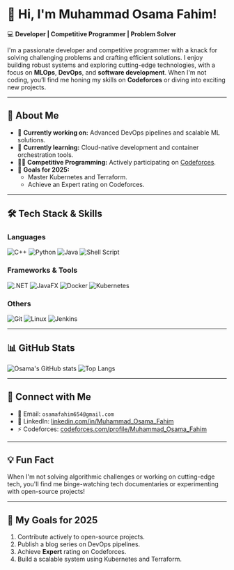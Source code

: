 # 👋 Hi, I'm Muhammad Osama Fahim!

💻 **Developer | Competitive Programmer | Problem Solver**

I'm a passionate developer and competitive programmer with a knack for solving challenging problems and crafting efficient solutions. I enjoy building robust systems and exploring cutting-edge technologies, with a focus on **MLOps**, **DevOps**, and **software development**. When I'm not coding, you’ll find me honing my skills on **Codeforces** or diving into exciting new projects.

---

## 🚀 **About Me**

- 🔭 **Currently working on:** Advanced DevOps pipelines and scalable ML solutions.  
- 🌱 **Currently learning:** Cloud-native development and container orchestration tools.  
- 👨‍💻 **Competitive Programming:** Actively participating on [Codeforces](https://codeforces.com/profile/Muhammad_Osama_Fahim).  
- 🎯 **Goals for 2025:**  
  - Master Kubernetes and Terraform.  
  - Achieve an Expert rating on Codeforces.  

---

## 🛠️ **Tech Stack & Skills**

### **Languages**
![C++](https://img.shields.io/badge/-C++-00599C?style=flat-square&logo=c%2B%2B&logoColor=white)
![Python](https://img.shields.io/badge/-Python-3776AB?style=flat-square&logo=python&logoColor=white)
![Java](https://img.shields.io/badge/-Java-007396?style=flat-square&logo=java&logoColor=white)
![Shell Script](https://img.shields.io/badge/-Shell_Script-4EAA25?style=flat-square&logo=gnu-bash&logoColor=white)

### **Frameworks & Tools**
![.NET](https://img.shields.io/badge/-DotNET-512BD4?style=flat-square&logo=dotnet&logoColor=white)
![JavaFX](https://img.shields.io/badge/-JavaFX-007396?style=flat-square&logo=java&logoColor=white)
![Docker](https://img.shields.io/badge/-Docker-2496ED?style=flat-square&logo=docker&logoColor=white)
![Kubernetes](https://img.shields.io/badge/-Kubernetes-326CE5?style=flat-square&logo=kubernetes&logoColor=white)

### **Others**
![Git](https://img.shields.io/badge/-Git-F05032?style=flat-square&logo=git&logoColor=white)
![Linux](https://img.shields.io/badge/-Linux-FCC624?style=flat-square&logo=linux&logoColor=black)
![Jenkins](https://img.shields.io/badge/-Jenkins-D24939?style=flat-square&logo=jenkins&logoColor=white)

---

## 📊 **GitHub Stats**

![Osama's GitHub stats](https://github-readme-stats.vercel.app/api?username=OsamaFahim&show_icons=true&theme=radical&count_private=true&random=123456) 
![Top Langs](https://github-readme-stats.vercel.app/api/top-langs/?username=OsamaFahim&layout=compact&theme=radical)

---

## 🔗 **Connect with Me**

- 📧 Email: `osamafahim654@gmail.com`  
- 💼 LinkedIn: [linkedin.com/in/Muhammad_Osama_Fahim](https://www.linkedin.com/in/muhammad-osama-fahim-537286283/)  
- ⚡ Codeforces: [codeforces.com/profile/Muhammad_Osama_Fahim](https://codeforces.com/profile/Muhammad_Osama_Fahim)

---

## 💡 **Fun Fact** 

When I'm not solving algorithmic challenges or working on cutting-edge tech, you'll find me binge-watching tech documentaries or experimenting with open-source projects!

---

## 🎯 **My Goals for 2025**

1. Contribute actively to open-source projects.  
2. Publish a blog series on DevOps pipelines.  
3. Achieve **Expert** rating on Codeforces.  
4. Build a scalable system using Kubernetes and Terraform.  

